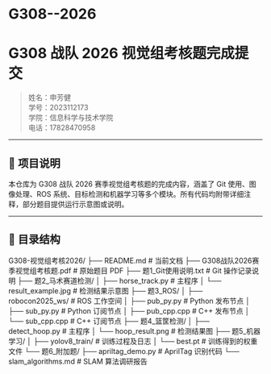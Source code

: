 # G308--2026
# G308 战队 2026 视觉组考核题完成提交

> 姓名：申芳健  
> 学号：2023112173  
> 学院：信息科学与技术学院  
> 电话：17828470958

---

## 📌 项目说明

本仓库为 G308 战队 2026 赛季视觉组考核题的完成内容，涵盖了 Git 使用、图像处理、ROS 系统、目标检测和机器学习等多个模块。所有代码均附带详细注释，部分题目提供运行示意图或说明。

---

## 📂 目录结构
G308-视觉组考核2026/
├── README.md # 当前文档
├── G308战队2026赛季视觉组考核题.pdf # 原始题目 PDF
├── 题1_Git使用说明.txt # Git 操作记录说明
├── 题2_马术赛道检测/
│ ├── horse_track.py # 主程序
│ └── result_example.jpg # 检测结果示意图
├── 题3_ROS/
│ ├── robocon2025_ws/ # ROS 工作空间
│ ├── pub_py.py # Python 发布节点
│ ├── sub_py.py # Python 订阅节点
│ ├── pub_cpp.cpp # C++ 发布节点
│ └── sub_cpp.cpp # C++ 订阅节点
├── 题4_篮筐检测/
│ ├── detect_hoop.py # 主程序
│ └── hoop_result.png # 检测结果图
├── 题5_机器学习/
│ ├── yolov8_train/ # 训练过程及日志
│ └── best.pt # 训练得到的权重文件
└── 题6_附加题/
├── apriltag_demo.py # AprilTag 识别代码
└── slam_algorithms.md # SLAM 算法调研报告



